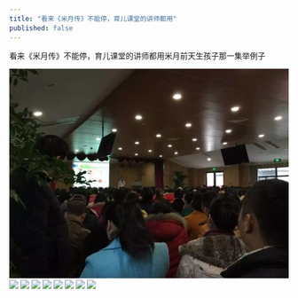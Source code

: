 ```yaml
---
title: "看来《米月传》不能停，育儿课堂的讲师都用"
published: false
---
```

看来《米月传》不能停，育儿课堂的讲师都用米月前天生孩子那一集举例子

![](./1.jpg)
![](./2.jpg)
![](./3.jpg)
![](./4.jpg)
![](./5.jpg)
![](./6.jpg)
![](./7.jpg)
![](./8.jpg)
![](./9.jpg)
